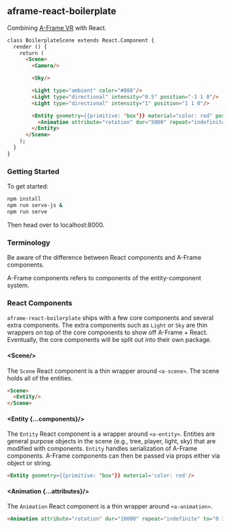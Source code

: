 ## aframe-react-boilerplate

Combining [A-Frame VR](https://aframe.io) with React.

```html
class BoilerplateScene extends React.Component {
  render () {
    return (
      <Scene>
        <Camera/>

        <Sky/>

        <Light type="ambient" color="#888"/>
        <Light type="directional" intensity="0.5" position="-1 1 0"/>
        <Light type="directional" intensity="1" position="1 1 0"/>

        <Entity geometry={{primitive: 'box'}} material="color: red" position="0 0 -5">
          <Animation attribute="rotation" dur="5000" repeat="indefinite" to="0 360 360"/>
        </Entity>
      </Scene>
    );
  }
}
```

### Getting Started

To get started:

```bash
npm install
npm run serve-js &
npm run serve
```

Then head over to localhost:8000.

### Terminology

Be aware of the difference between React components and A-Frame components.

A-Frame components refers to components of the entity-component system.

### React Components

`aframe-react-boilerplate` ships with a few core components and several extra
components. The extra components such as `Light` or `Sky` are thin wrappers on
top of the core components to show off A-Frame + React. Eventually, the core
components will be split out into their own package.

#### \<Scene/>

The `Scene` React component is a thin wrapper around `<a-scene>`. The scene
holds all of the entities.

```html
<Scene>
  <Entity/>
</Scene>
```

#### \<Entity {...components}\/>

The `Entity` React component is a wrapper around `<a-entity>`. Entities are
general purpose objects in the scene (e.g., tree, player, light, sky) that are
modified with components. `Entity` handles serialization of A-Frame components.
A-Frame components can then be passed via props either via object or string.

```html
<Entity geometry={{primitive: 'box'}} material='color: red'/>
```

#### \<Animation {...attributes}\/>

The `Animation` React component is a thin wrapper around `<a-animation>`.

```html
<Animation attribute="rotation" dur="10000" repeat="indefinite" to="0 360 360"/>
```
